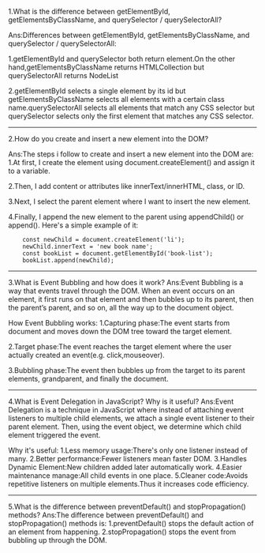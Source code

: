 1.What is the difference between getElementById, getElementsByClassName, and querySelector / querySelectorAll?

Ans:Differences between getElementById, getElementsByClassName, and querySelector / querySelectorAll:
        
1.getElementById and querySelector both return element.On the other hand,getElementsByClassName returns HTMLCollection but
querySelectorAll returns NodeList 

2.getElementById selects a single element by its id but getElementsByClassName selects all elements with a certain class name.querySelectorAll selects all elements that match any CSS selector but querySelector selects only the first element that matches any CSS selector.

---------------------------------------------------------------------------

2.How do you create and insert a new element into the DOM?

Ans:The steps i follow to create and insert a new element into the DOM are:
1.At first, I create the element using document.createElement() and assign it to a variable.

2.Then, I add content or attributes like innerText/innerHTML, class, or ID.

3.Next, I select the parent element where I want to insert the new element.

4.Finally, I append the new element  to the parent using appendChild() or append().
Here's a simple example of it:

        const newChild = document.createElement('li');
        newChild.innerText = 'new book name';
        const bookList = document.getElementById('book-list');
        bookList.append(newChild);

---------------------------------------------------------------------------

3.What is Event Bubbling and how does it work?
Ans:Event Bubbling is a way that events travel through the DOM. When an event occurs on an element, it first runs on that element and then bubbles up to its parent, then the parent’s parent, and so on, all the way up to the document object.

 How Event Bubbling works:
1.Capturing phase:The event starts from document and moves down the DOM tree toward the target element.

2.Target phase:The event reaches the target element where the user actually created an event(e.g. click,mouseover).

3.Bubbling phase:The event then bubbles up from the target to its parent elements, grandparent, and finally the document.

---------------------------------------------------------------------------

4.What is Event Delegation in JavaScript? Why is it useful?
Ans:Event Delegation is a technique in JavaScript where instead of attaching event listeners to multiple child elements, we attach a single event listener to their parent element. Then, using the event object, we determine which child element triggered the event.

Why it's useful:
1.Less memory usage:There's only one listener instead of many.
2.Better performance:Fewer listeners mean faster DOM.
3.Handles Dynamic Element:New children added later automatically work.
4.Easier maintenance manage:All child events in one place.
5.Cleaner code:Avoids repetitive listeners on multiple elements.Thus it increases code efficiency.

--------------------------------------------------------------------------

5.What is the difference between preventDefault() and stopPropagation() methods?
Ans:The difference between preventDefault() and stopPropagation() methods
is:
1.preventDefault() stops the default action of an element from happening.
2.stopPropagation() stops the event from bubbling up through the DOM.
